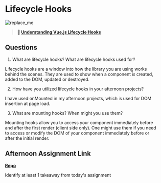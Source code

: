 # Lifecycle Hooks

![replace_me](https://codeworks.blob.core.windows.net/public/assets/img/illustrations/placeholder.svg)

> **📖 [Understanding Vue.js Lifecycle Hooks](https://codeworksacademy.com/fs-student-guide/resources/wk6/03-Vue-Lifecycle-Hooks)**

## Questions

1. What are lifecycle hooks? What are lifecycle hooks used for?

Lifecycle hooks are a window into how the library you are using works behind the scenes.  They are used to show when a component is created, added to the DOM, updated or destroyed.

2. How have you utilized lifecycle hooks in your afternoon projects?

I have used onMounted in my afternoon projects, which is used for DOM insertion at page load.

3. What are mounting hooks? When might you use them?

Mounting hooks allow you to access your component immediately before and after the first render (client side only).  One might use them if you need to access or modify the DOM of your component immediately before or after the initial render.

## Afternoon Assignment Link

**[Repo](https://github.com/ScottTLyman/gregslist-vue)**

Identify at least 1 takeaway from today's assignment
